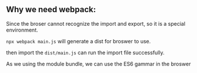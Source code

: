 ## Why we need webpack: 
Since the broser cannot recognize the import and export, so it is a special environment. 

`npx webpack main.js` will generate a dist for broswer to use. 

then import the `dist/main.js` can run the import file successfully. 

As we using the module bundle, we can use the ES6 gammar in the broswer 


